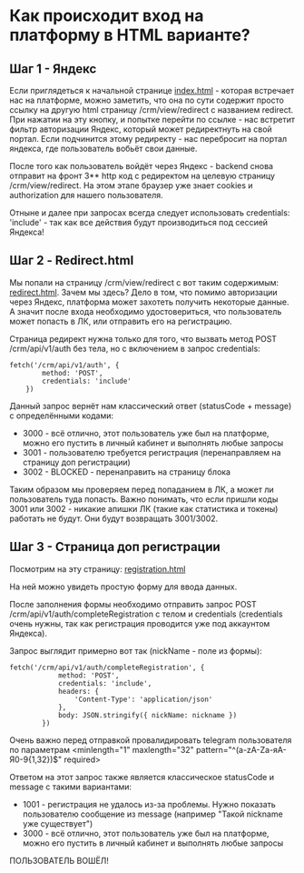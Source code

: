 # Как происходит вход на платформу в HTML варианте?

## Шаг 1 - Яндекс

Если приглядеться к начальной странице [index.html](../../platform-gateway/src/main/resources/templates/index.html) - которая встречает нас на платформе,
можно заметить, что она по сути содержит просто ссылку на другую html страницу /crm/view/redirect с названием redirect. 
При нажатии на эту кнопку, и попытке перейти по ссылке - нас встретит фильтр авторизации Яндекс, который может редиректнуть на свой портал. 
Если подчинится этому редиректу - нас перебросит на портал яндекса, где пользователь вобьёт свои данные.

После того как пользователь войдёт через Яндекс - backend снова отправит на фронт 3** http код с редиректом на целевую страницу /crm/view/redirect.
На этом этапе браузер уже знает cookies и authorization для нашего пользователя.

Отныне и далее при запросах всегда следует использовать credentials: 'include' - так как все действия будут производиться под сессией Яндекса!

## Шаг 2 - Redirect.html

Мы попали на страницу /crm/view/redirect с вот таким содержимым: [redirect.html](../../crm-service/src/main/resources/templates/redirect.html).
Зачем мы здесь? Дело в том, что помимо авторизации через Яндекс, платформа может захотеть получить некоторые данные. А значит после входа необходимо удостовериться, что пользователь может попасть в ЛК, или отправить его на регистрацию.

Страница редирект нужна только для того, что вызвать метод POST /crm/api/v1/auth без тела, но с включением в запрос credentials:
```
fetch('/crm/api/v1/auth', {
        method: 'POST',
        credentials: 'include'
    })
```
Данный запрос вернёт нам классический ответ (statusCode + message) с определёнными кодами:
* 3000 - всё отлично, этот пользователь уже был на платформе, можно его пустить в личный кабинет и выполнять любые запросы
* 3001 - пользователю требуется регистрация (перенаправляем на страницу доп регистрации)
* 3002 - BLOCKED - перенаправить на страницу блока

Таким образом мы проверяем перед попаданием в ЛК, а может ли пользователь туда попасть. 
Важно понимать, что если пришли коды 3001 или 3002 - никакие апишки ЛК (такие как статистика и токены) работать не будут.
Они будут возвращать 3001/3002.

## Шаг 3 - Страница доп регистрации

Посмотрим на эту страницу: [registration.html](../../crm-service/src/main/resources/templates/registration.html)

На ней можно увидеть простую форму для ввода данных. 

После заполнения формы необходимо отправить запрос POST /crm/api/v1/auth/completeRegistration с телом и credentials (credentials очень нужны, так как регистрация проводится уже под аккаунтом Яндекса).

Запрос выглядит примерно вот так (nickName - поле из формы):
```
fetch('/crm/api/v1/auth/completeRegistration', {
            method: 'POST',
            credentials: 'include',
            headers: {
                'Content-Type': 'application/json'
            },
            body: JSON.stringify({ nickName: nickname })
        })
```
Очень важно перед отправкой провалидировать telegram пользователя по параметрам <minlength="1" maxlength="32" pattern="^(a-zA-Zа-яА-Я0-9{1,32})$" required>

Ответом на этот запрос также является классическое statusCode и message с такими вариантами:
* 1001 - регистрация не удалось из-за проблемы. Нужно показать пользователю сообщение из message (например "Такой nickname уже существует")
* 3000 - всё отлично, этот пользователь уже был на платформе, можно его пустить в личный кабинет и выполнять любые запросы

ПОЛЬЗОВАТЕЛЬ ВОШЁЛ!
